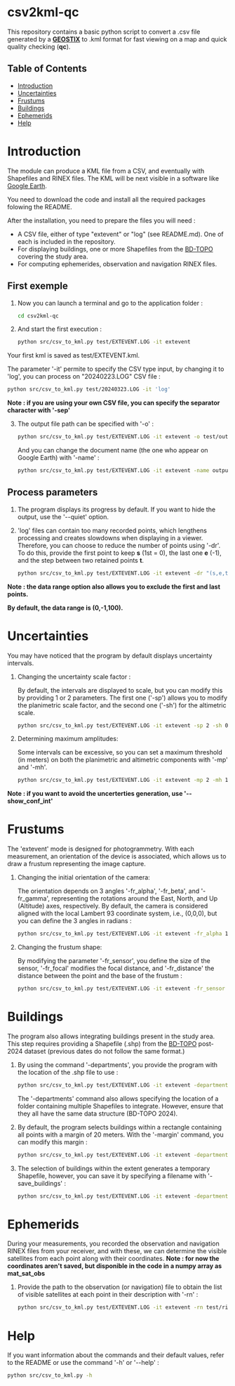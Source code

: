 # csv2kml-qc

This repository contains a basic python script to convert a .csv file generated by a **[GEOSTIX](https://www.geobsys.com/)** to .kml format for fast viewing on a map and quick quality checking (**qc**).

## Table of Contents

- [Introduction](#Introduction)
- [Uncertainties](#Uncertainties)
- [Frustums](#Frustums)
- [Buildings](#Buildings)
- [Ephemerids](#Ephemerids)
- [Help](#Help)


# Introduction

The module can produce a KML file from a CSV, and eventually with Shapefiles and RINEX files. The KML will be next visible in a software like [Google Earth](https://www.google.fr/intl/fr/earth/index.html).

You need to download the code and install all the required packages folowing the README.

After the installation, you need to prepare the files you will need :

- A CSV file, either of type "extevent" or "log" (see README.md). One of each is included in the repository.
- For displaying buildings, one or more Shapefiles from the [BD-TOPO](https://geoservices.ign.fr/bdtopo) covering the study area.
- For computing ephemerides, observation and navigation RINEX files.

## First exemple

1. Now you can launch a terminal and go to the application folder :
    ```bash
    cd csv2kml-qc
    ```

2. And start the first execution :
    ```bash
    python src/csv_to_kml.py test/EXTEVENT.LOG -it extevent
    ```

Your first kml is saved as test/EXTEVENT.kml.

The parameter '-it' permite to specify the CSV type input, by changing it to 'log', you can process on "20240223.LOG" CSV file :
```bash
python src/csv_to_kml.py test/20240323.LOG -it 'log'
```

**Note : if you are using your own CSV file, you can specify the separator character with '-sep'**

3. The output file path can be specified with '-o' :
    ```bash
    python src/csv_to_kml.py test/EXTEVENT.LOG -it extevent -o test/output.kml
    ```
    And you can change the document name (the one who appear on Google Earth) with '-name' :
    ```bash
    python src/csv_to_kml.py test/EXTEVENT.LOG -it extevent -name output
    ```
    
## Process parameters

1. The program displays its progress by default. If you want to hide the output, use the '--quiet' option.

2. 'log' files can contain too many recorded points, which lengthens processing and creates slowdowns when displaying in a viewer. Therefore, you can choose to reduce the number of points using '-dr'. To do this, provide the first point to keep **s** (1st = 0), the last one **e** (-1), and the step between two retained points **t**. 
    ```bash
    python src/csv_to_kml.py test/EXTEVENT.LOG -it extevent -dr "(s,e,t)"
    ```

**Note : the data range option also allows you to exclude the first and last points.**

**By default, the data range is (0,-1,100).**


# Uncertainties

You may have noticed that the program by default displays uncertainty intervals.

1. Changing the uncertainty scale factor : 
    
    By default, the intervals are displayed to scale, but you can modify this by providing 1 or 2 parameters. 
    The first one ('-sp') allows you to modify the planimetric scale factor, and the second one ('-sh') for the altimetric scale.
    ```bash
    python src/csv_to_kml.py test/EXTEVENT.LOG -it extevent -sp 2 -sh 0.5
    ```
    
2. Determining maximum amplitudes: 
    
    Some intervals can be excessive, so you can set a maximum threshold (in meters) on both the planimetric and altimetric components with '-mp' and '-mh'.
    ```bash
    python src/csv_to_kml.py test/EXTEVENT.LOG -it extevent -mp 2 -mh 1
    ```

**Note : if you want to avoid the uncerterties generation, use '--show_conf_int'**

# Frustums

The 'extevent' mode is designed for photogrammetry. With each measurement, an orientation of the device is associated, which allows us to draw a frustum representing the image capture.

1. Changing the initial orientation of the camera: 
    
    The orientation depends on 3 angles '-fr_alpha', '-fr_beta', and '-fr_gamma', representing the rotations around the East, North, and Up (Altitude) axes, respectively. By default, the camera is considered aligned with the local Lambert 93 coordinate system, i.e., (0,0,0), but you can define the 3 angles in radians :
    ```bash 
    python src/csv_to_kml.py test/EXTEVENT.LOG -it extevent -fr_alpha 1 -fr_beta 0 -fr_gamma 0
    ```
    
2. Changing the frustum shape: 

    By modifying the parameter '-fr_sensor', you define the size of the sensor, '-fr_focal' modifies the focal distance, and '-fr_distance' the distance between the point and the base of the frustum :
    ```bash 
    python src/csv_to_kml.py test/EXTEVENT.LOG -it extevent -fr_sensor 2 -fr_focal 5 -fr_distance 20
    ```

# Buildings

The program also allows integrating buildings present in the study area. This step requires providing a Shapefile (.shp) from the [BD-TOPO](https://geoservices.ign.fr/bdtopo) post-2024 dataset (previous dates do not follow the same format.)

1. By using the command '-departments', you provide the program with the location of the .shp file to use :
    ```bash 
    python src/csv_to_kml.py test/EXTEVENT.LOG -it extevent -departments Shapefiles/Buildings.shp
    ```
    
    The '-departments' command also allows specifying the location of a folder containing multiple Shapefiles to integrate. However, ensure that they all have the same data structure (BD-TOPO 2024).
    
2. By default, the program selects buildings within a rectangle containing all points with a margin of 20 meters. With the '-margin' command, you can modify this margin :
    ```bash 
    python src/csv_to_kml.py test/EXTEVENT.LOG -it extevent -departments Shapefiles/Buildings.shp -margin 100
    ```
    
3. The selection of buildings within the extent generates a temporary Shapefile, however, you can save it by specifying a filename with '-save_buildings' :
    ```bash 
    python src/csv_to_kml.py test/EXTEVENT.LOG -it extevent -departments Shapefiles/Buildings.shp -save_buildings Shapefiles/Workfield_buildings.shp
    ```

# Ephemerids

During your measurements, you recorded the observation and navigation RINEX files from your receiver, and with these, we can determine the visible satellites from each point along with their coordinates.
**Note : for now the coordinates aren't saved, but disponible in the code in a numpy array as mat_sat_obs**

1. Provide the path to the observation (or navigation) file to obtain the list of visible satellites at each point in their description with '-rn' :
    ```bash 
    python src/csv_to_kml.py test/EXTEVENT.LOG -it extevent -rn test/rinex/sept054n.24o
    ```
# Help 

If you want information about the commands and their default values, refer to the README or use the command '-h' or '--help' :
```bash 
python src/csv_to_kml.py -h
```
